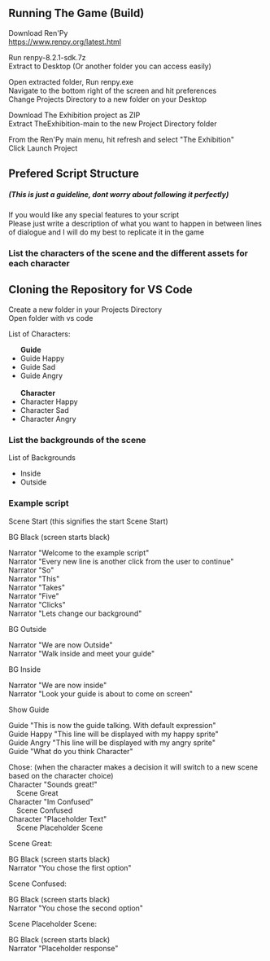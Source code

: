 <h2>Running The Game (Build)</h2>

Download Ren'Py<br />
https://www.renpy.org/latest.html<br />

Run renpy-8.2.1-sdk.7z <br />
Extract to Desktop (Or another folder you can access easily) <br />

Open extracted folder, Run renpy.exe <br />
Navigate to the bottom right of the screen and hit preferences <br />
Change Projects Directory to a new folder on your Desktop <br />

Download The Exhibition project as ZIP <br />
Extract TheExhibition-main to the new Project Directory folder <br />

From the Ren'Py main menu, hit refresh and select "The Exhibition" <br />
Click Launch Project <br />

<h2>Prefered Script Structure</h2>
<h5>(This is just a guideline, dont worry about following it perfectly)</h5>

If you would like any special features to your script<br />
Please just write a description of what you want to happen in between lines of dialogue and I will do my best to replicate it in the game<br />

<h3>List the characters of the scene and the different assets for each character</h3>

<h2>Cloning the Repository for VS Code</h2>
Create a new folder in your Projects Directory<br />
Open folder with vs code<br />

List of Characters: <br />
<ul>
<b>Guide</b>
    <li>Guide Happy</li>
    <li>Guide Sad</li>
    <li>Guide Angry</li>
  <br />
<b>Character</b>
  <li>Character Happy</li>
  <li>Character Sad</li>
  <li>Character Angry</li>
</ul>

<h3>List the backgrounds of the scene</h3>
List of Backgrounds <br />
<ul>
<li>Inside</li>
<li>Outside</li>
</ul>

<h3>Example script</h3>

Scene Start (this signifies the start Scene Start)<br />

BG Black (screen starts black)<br />

Narrator "Welcome to the example script"<br />
Narrator "Every new line is another click from the user to continue"<br />
Narrator "So"<br />
Narrator "This"<br />
Narrator "Takes"<br />
Narrator "Five"<br />
Narrator "Clicks"<br />
Narrator "Lets change our background"<br />

BG Outside<br />

Narrator "We are now Outside"<br />
Narrator "Walk inside and meet your guide"<br />

BG Inside<br />

Narrator "We are now inside"<br />
Narrator "Look your guide is about to come on screen"<br />

Show Guide<br />

Guide "This is now the guide talking. With default expression"<br />
Guide Happy "This line will be displayed with my happy sprite"<br />
Guide Angry "This line will be displayed with my angry sprite"<br />
Guide "What do you think Character"<br />

Chose: (when the character makes a decision it will switch to a new scene based on the character choice) <br />
Character "Sounds great!"<br />
&nbsp;&nbsp;&nbsp;&nbsp;Scene Great<br />
Character "Im Confused"<br />
&nbsp;&nbsp;&nbsp;&nbsp;Scene Confused<br />
Character "Placeholder Text"<br />
&nbsp;&nbsp;&nbsp;&nbsp;Scene Placeholder Scene<br />

Scene Great:<br />

BG Black (screen starts black)<br />
Narrator "You chose the first option"<br />

Scene Confused:<br />

BG Black (screen starts black)<br />
Narrator "You chose the second option"<br />

Scene Placeholder Scene:<br />

BG Black (screen starts black)<br />
Narrator "Placeholder response"<br />
